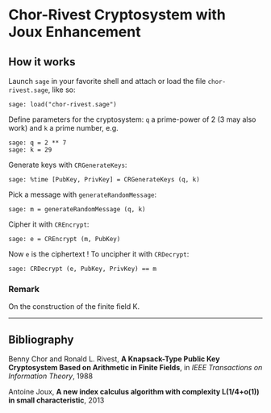 # Chor-Rivest Cryptosystem with Joux Enhancement

## How it works

Launch `sage` in your favorite shell and attach or load the file `chor-rivest.sage`, like so:

    sage: load("chor-rivest.sage")

Define parameters for the cryptosystem: `q` a prime-power of 2 (3 may also work) and `k` a prime number, e.g.

    sage: q = 2 ** 7
    sage: k = 29

Generate keys with `CRGenerateKeys`:

    sage: %time [PubKey, PrivKey] = CRGenerateKeys (q, k)

Pick a message with `generateRandomMessage`:

    sage: m = generateRandomMessage (q, k)

Cipher it with `CREncrypt`:

    sage: e = CREncrypt (m, PubKey)

Now `e` is the ciphertext ! To uncipher it with `CRDecrypt`:

    sage: CRDecrypt (e, PubKey, PrivKey) == m

### Remark

On the construction of the finite field K.

---
## Bibliography

Benny Chor and Ronald L. Rivest, **A Knapsack-Type Public Key Cryptosystem Based on Arithmetic in Finite Fields**, in *IEEE Transactions on Information Theory*, 1988

Antoine Joux, **A new index calculus algorithm with complexity L(1/4+o(1)) in small characteristic**, 2013
